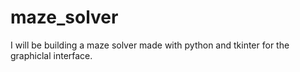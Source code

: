 # maze_solver
I will be building a maze solver made with python and tkinter for the graphiclal interface.
